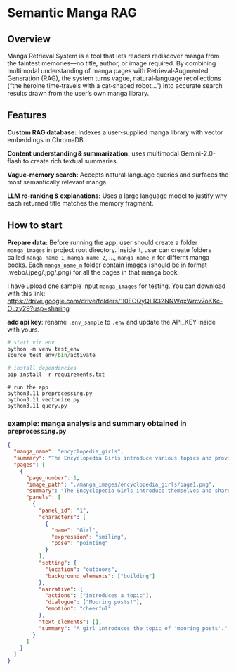 # Semantic Manga RAG

## Overview

Manga Retrieval System is a tool that lets readers rediscover manga from the faintest memories—no title, author, or image required. By combining multimodal understanding of manga pages with Retrieval‑Augmented Generation (RAG), the system turns vague, natural‑language recollections (“the heroine time‑travels with a cat‑shaped robot…”) into accurate search results drawn from the user’s own manga library.

## Features

**Custom RAG database:** Indexes a user‑supplied manga library with vector embeddings in ChromaDB.

**Content understanding & summarization:** uses multimodal Gemini-2.0-flash to create rich textual summaries.

**Vague‑memory search:** Accepts natural‑language queries and surfaces the most semantically relevant manga.

**LLM re‑ranking & explanations:** Uses a large language model to justify why each returned title matches the memory fragment.

## How to start

**Prepare data:**
Before running the app, user should create a folder `manga_images` in project root directory. Inside it, user can create folders called `manga_name_1`, `manga_name_2`, ..., `manga_name_n` for differnt manga books. Each `manga_name_n` folder contain images (should be in format .webp/.jpeg/.jpg/.png) for all the pages in that manga book.

I have upload one sample input `manga_images` for testing. You can download with this link: https://drive.google.com/drive/folders/1I0EOQyQLR32NNWqxWrcv7oKKc-OLzy29?usp=sharing

**add api key**:
rename `.env_sample` to `.env` and update the API_KEY inside with yours.

```python
# start vir env
python -m venv test_env
source test_env/bin/activate

# install dependencies
pip install -r requirements.txt
```

```
# run the app
python3.11 preprocessing.py
python3.11 vectorize.py
python3.11 query.py
```

### example: manga analysis and summary obtained in `preprocessing.py`

```json
{
  "manga_name": "encyclopedia_girls",
  "summary": "The Encyclopedia Girls introduce various topics and provide educational insights, often with humorous and dramatic interactions among the characters.",
  "pages": [
    {
      "page_number": 1,
      "image_path": "./manga_images/encyclopedia_girls/page1.png",
      "summary": "The Encyclopedia Girls introduce themselves and share some knowledge about mooring posts in harbors.",
      "panels": [
        {
          "panel_id": "1",
          "characters": [
            {
              "name": "Girl",
              "expression": "smiling",
              "pose": "pointing"
            }
          ],
          "setting": {
            "location": "outdoors",
            "background_elements": ["building"]
          },
          "narrative": {
            "actions": ["introduces a topic"],
            "dialogue": ["Mooring posts!"],
            "emotion": "cheerful"
          },
          "text_elements": [],
          "summary": "A girl introduces the topic of 'mooring posts'."
        }
      ]
    }
  ]
}
```
